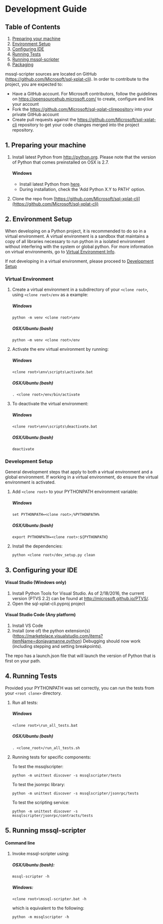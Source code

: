 Development Guide
=================

## Table of Contents
1. [Preparing your machine](#Preparing_machine)
1. [Environment Setup](#Environment_Setup)
2. [Configuring IDE](#Configure_IDE)
3. [Running Tests](#Running_Tests)
4. [Running mssql-scripter](#Run_mssql-scripter)
4. [Packaging](pypi_release_steps.md)


mssql-scripter sources are located on GitHub (https://github.com/Microsoft/sql-xplat-cli). In order to contribute to the project, you are expected to: 
-	Have a GitHub account. For Microsoft contributors, follow the guidelines on https://opensourcehub.microsoft.com/ to create, configure and link your account
-	Fork the  https://github.com/Microsoft/sql-xplat-clirepository into your private GitHub account
-	Create pull requests against the https://github.com/Microsoft/sql-xplat-cli repository to get your code changes merged into the project repository.

## <a name="Preparing_Machine"></a>1. Preparing your machine
1.	Install latest Python from http://python.org. Please note that the version of Python that comes preinstalled on OSX is 2.7. 
    #### Windows
    - Install latest Python from [here](http://python.org).
    - During installation, check the 'Add Python X.Y to PATH' option.
    
2. Clone the repo from [https://github.com/Microsoft/sql-xplat-cli](https://github.com/Microsoft/sql-xplat-cli)

## <a name="Environment_Setup"></a>2. Environment Setup
When developing on a Python project, it is recommended to do so in a virtual environment. A virtual environment is a sandbox that maintains a copy of all libraries necessary to run python in a isolated environment without interfering with the system or global python. For more information on virtual environments, go to [Virtual Environment Info](#virtual_environment_info.md).

If not developing in a virtual environment, please proceed to [Development Setup](#Development) 
### Virtual Environment
1. Create a virtual environment in a subdirectory of your `<clone root>`, using `<clone root>/env` as a example:
 
     ##### Windows
    ```BatchFile
    python -m venv <clone root>\env
    ```
    ##### OSX/Ubuntu (bash)
    ```Shell
    python –m venv <clone root>/env
    ```
2.  Activate the env virtual environment by running:

    ##### Windows
    ```BatchFile
    <clone root>\env\scripts\activate.bat
    ```
    ##### OSX/Ubuntu (bash)
    ```Shell
    . <clone root>/env/bin/activate
    ```
3. To deactivate the virtual environment:

    ##### Windows
    ```BatchFile
    <clone root>\env\scripts\deactivate.bat
    ```
    ##### OSX/Ubuntu (bash)
    ```Shell
    deactivate
    ```
### <a name="Development"></a>Development Setup
General development steps that apply to both a virtual environment and a global environment. If working in a virtual environment, do ensure the virtual environment is activated.
1.  Add `<clone root>` to your PYTHONPATH environment variable:

    ##### Windows
    ```BatchFile
    set PYTHONPATH=<clone root>;%PYTHONPATH%
    ```
    ##### OSX/Ubuntu (bash)
    ```Shell
    export PYTHONPATH=<clone root>:${PYTHONPATH}
    ```
2.	Install the dependencies:
    ```Shell
    python <clone root>/dev_setup.py clean
    ```
## <a name="Configure_IDE"></a>3. Configuring your IDE
#### Visual Studio (Windows only)
1.	Install Python Tools for Visual Studio. As of 2/18/2016, the current version (PTVS 2.2) can be found at http://microsoft.github.io/PTVS/.
2.	Open the sql-xplat-cli.pyproj project


#### Visual Studio Code (Any platform)

1.	Install VS Code
2.	Install (one of) the python extension(s) (https://marketplace.visualstudio.com/items?itemName=donjayamanne.python)
Debugging should now work (including stepping and setting breakpoints). 

The repo has a launch.json file that will launch the version of Python that is first on your path. 

## <a name="Running_Tests"></a>4. Running Tests
Provided your PYTHONPATH was set correctly, you can run the tests from your `<root clone>` directory.

1. Run all tests:
    ##### Windows

    ```BatchFile
    <clone root>\run_all_tests.bat
    ```
    ##### OSX/Ubuntu (bash)
    ```Shell
    . <clone_root>/run_all_tests.sh
    ```
2. Running tests for specific components:
  
    To test the mssqlscripter:
    ```BatchFile
    python -m unittest discover -s mssqlscripter/tests
    ```
    To test the jsonrpc library:
    ```BatchFile
    python -m unittest discover -s mssqlscripter/jsonrpc/tests
    ```

    To test the scripting service:
    ```BatchFile
    python -m unittest discover -s mssqlscripter/jsonrpc/contracts/tests
    ```

## <a name="Run_mssql-scripter"></a>5. Running mssql-scripter
#### Command line

1.  Invoke mssql-scripter using:

    ##### OSX/Ubuntu (bash):
    ```Shell
    mssql-scripter -h
    ```

    ##### Windows:
    ```BatchFile
    <clone root>\mssql-scripter.bat -h
    ```
    which is equivalent to the following:
    ```BatchFile
    python -m mssqlscripter -h
    ```
